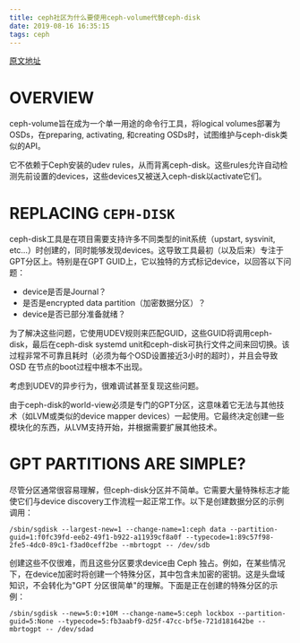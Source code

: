 ```yaml
---
title: ceph社区为什么要使用ceph-volume代替ceph-disk
date: 2019-08-16 16:35:15
tags: ceph
---
```


[原文地址](<https://docs.ceph.com/docs/master/ceph-volume/intro/#ceph-disk-replaced>)

# OVERVIEW

ceph-volume旨在成为一个单一用途的命令行工具，将logical volumes部署为OSDs，在preparing, activating, 和creating OSDs时，试图维护与ceph-disk类似的API。

它不依赖于Ceph安装的udev rules，从而背离ceph-disk。这些rules允许自动检测先前设置的devices，这些devices又被送入ceph-disk以activate它们。

# REPLACING `CEPH-DISK`

ceph-disk工具是在项目需要支持许多不同类型的init系统（upstart, sysvinit, etc…）时创建的，同时能够发现devices。这导致工具最初（以及后来）专注于GPT分区上。特别是在GPT GUID上，它以独特的方式标记device，以回答以下问题：

- device是否是Journal？
- 是否是encrypted data partition（加密数据分区）？
- device是否已部分准备就绪？

为了解决这些问题，它使用UDEV规则来匹配GUID，这些GUID将调用ceph-disk，最后在ceph-disk systemd unit和ceph-disk可执行文件之间来回切换。该过程非常不可靠且耗时（必须为每个OSD设置接近3小时的超时），并且会导致OSD 在节点的boot过程中根本不出现。

考虑到UDEV的异步行为，很难调试甚至复现这些问题。

由于ceph-disk的world-view必须是专门的GPT分区，这意味着它无法与其他技术（如LVM或类似的device mapper devices）一起使用。它最终决定创建一些模块化的东西，从LVM支持开始，并根据需要扩展其他技术。

# GPT PARTITIONS ARE SIMPLE?

尽管分区通常很容易理解，但ceph-disk分区并不简单。它需要大量特殊标志才能使它们与device discovery工作流程一起正常工作。以下是创建数据分区的示例调用：

```
/sbin/sgdisk --largest-new=1 --change-name=1:ceph data --partition-guid=1:f0fc39fd-eeb2-49f1-b922-a11939cf8a0f --typecode=1:89c57f98-2fe5-4dc0-89c1-f3ad0ceff2be --mbrtogpt -- /dev/sdb
```

创建这些不仅很难，而且这些分区要求device由 Ceph 独占。例如，在某些情况下，在device加密时将创建一个特殊分区，其中包含未加密的密钥。这是头盘域知识，不会转化为"GPT 分区很简单"的理解。下面是正在创建的特殊分区的示例：

```
/sbin/sgdisk --new=5:0:+10M --change-name=5:ceph lockbox --partition-guid=5:None --typecode=5:fb3aabf9-d25f-47cc-bf5e-721d181642be --mbrtogpt -- /dev/sdad
```





























